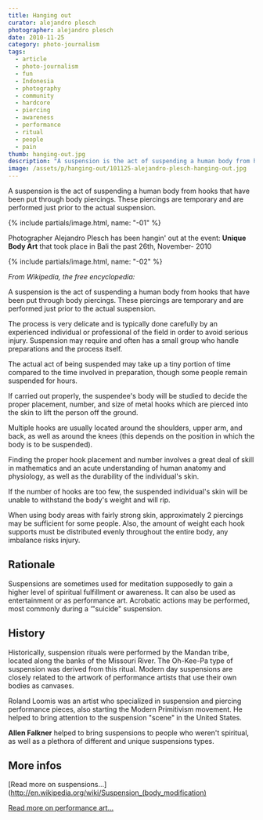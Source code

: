 ```yaml
---
title: Hanging out
curator: alejandro plesch
photographer: alejandro plesch
date: 2010-11-25
category: photo-journalism
tags:
  - article
  - photo-journalism
  - fun
  - Indonesia
  - photography
  - community
  - hardcore
  - piercing
  - awareness
  - performance
  - ritual
  - people
  - pain
thumb: hanging-out.jpg
description: "A suspension is the act of suspending a human body from hooks that have been put through body piercings. These piercings are temporary and are performed just prior to the actual suspension."
image: /assets/p/hanging-out/101125-alejandro-plesch-hanging-out.jpg
---
```

A suspension is the act of suspending a human body from hooks that have been put through body piercings. These piercings are temporary and are performed just prior to the actual suspension.


{% include partials/image.html, name: "-01" %}

Photographer Alejandro Plesch has been hangin' out at the event: **Unique Body Art** that took place in Bali the past 26th, November- 2010


{% include partials/image.html, name: "-02" %}

_From Wikipedia, the free encyclopedia:_

A suspension is the act of suspending a human body from hooks that have been put through body piercings. These piercings are temporary and are performed just prior to the actual suspension.

The process is very delicate and is typically done carefully by an experienced individual or professional of the field in order to avoid serious injury. Suspension may require and often has a small group who handle preparations and the process itself.

The actual act of being suspended may take up a tiny portion of time compared to the time involved in preparation, though some people remain suspended for hours.

If carried out properly, the suspendee's body will be studied to decide the proper placement, number, and size of metal hooks which are pierced into the skin to lift the person off the ground.

Multiple hooks are usually located around the shoulders, upper arm, and back, as well as around the knees (this depends on the position in which the body is to be suspended).

Finding the proper hook placement and number involves a great deal of skill in mathematics and an acute understanding of human anatomy and physiology, as well as the durability of the individual's skin.

If the number of hooks are too few, the suspended individual's skin will be unable to withstand the body's weight and will rip.

When using body areas with fairly strong skin, approximately 2 piercings may be sufficient for some people. Also, the amount of weight each hook supports must be distributed evenly throughout the entire body, any imbalance risks injury.

## Rationale

Suspensions are sometimes used for meditation supposedly to gain a higher level of spiritual fulfillment or awareness. It can also be used as entertainment or as performance art. Acrobatic actions may be performed, most commonly during a &lsquo;"suicide" suspension.

## History

Historically, suspension rituals were performed by the Mandan tribe, located along the banks of the Missouri River. The Oh-Kee-Pa type of suspension was derived from this ritual. Modern day suspensions are closely related to the artwork of performance artists that use their own bodies as canvases.

Roland Loomis was an artist who specialized in suspension and piercing performance pieces, also starting the Modern Primitivism movement. He helped to bring attention to the suspension "scene" in the United States.

**Allen Falkner** helped to bring suspensions to people who weren't spiritual, as well as a plethora of different and unique suspensions types.


## More infos

[Read more on suspensions...](http://en.wikipedia.org/wiki/Suspension_(body_modification)

[Read more on performance art...](http://en.wikipedia.org/wiki/Performance_art)
